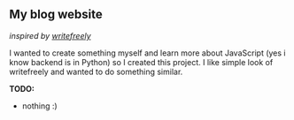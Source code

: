 ## My blog website 
*inspired by [writefreely](https://writefreely.org/)*

I wanted to create something myself and learn more about JavaScript (yes i know backend is in Python) so I created this project.
I like simple look of writefreely and wanted to do something similar.

**TODO:**
- nothing :)  
